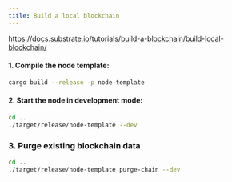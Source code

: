```yaml
---
title: Build a local blockchain
---
```

https://docs.substrate.io/tutorials/build-a-blockchain/build-local-blockchain/

#### 1. Compile the node template:

```bash
cargo build --release -p node-template
```

#### 2. Start the node in development mode:

```bash
cd ..
./target/release/node-template --dev
```

### 3. Purge existing blockchain data
```bash
cd ..
./target/release/node-template purge-chain --dev 
```
